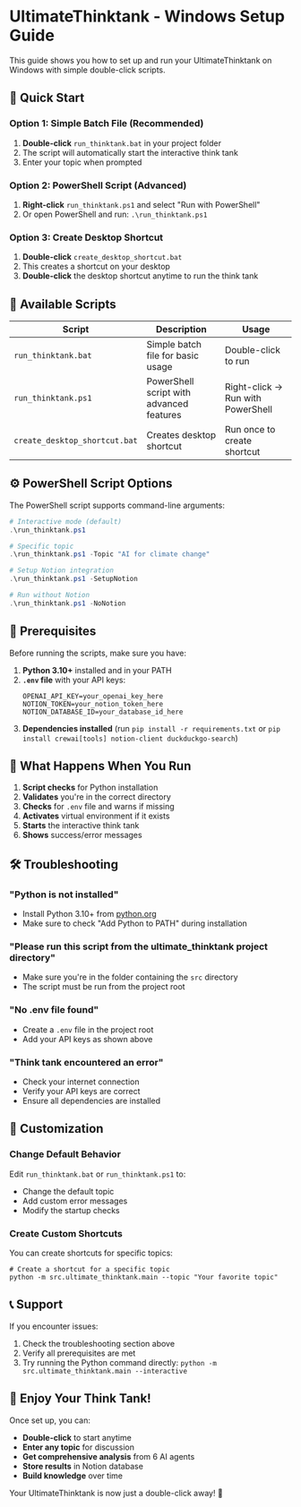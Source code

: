 # UltimateThinktank - Windows Setup Guide

This guide shows you how to set up and run your UltimateThinktank on Windows with simple double-click scripts.

## 🚀 Quick Start

### Option 1: Simple Batch File (Recommended)
1. **Double-click** `run_thinktank.bat` in your project folder
2. The script will automatically start the interactive think tank
3. Enter your topic when prompted

### Option 2: PowerShell Script (Advanced)
1. **Right-click** `run_thinktank.ps1` and select "Run with PowerShell"
2. Or open PowerShell and run: `.\run_thinktank.ps1`

### Option 3: Create Desktop Shortcut
1. **Double-click** `create_desktop_shortcut.bat`
2. This creates a shortcut on your desktop
3. **Double-click** the desktop shortcut anytime to run the think tank

## 📁 Available Scripts

| Script | Description | Usage |
|--------|-------------|-------|
| `run_thinktank.bat` | Simple batch file for basic usage | Double-click to run |
| `run_thinktank.ps1` | PowerShell script with advanced features | Right-click → Run with PowerShell |
| `create_desktop_shortcut.bat` | Creates desktop shortcut | Run once to create shortcut |

## ⚙️ PowerShell Script Options

The PowerShell script supports command-line arguments:

```powershell
# Interactive mode (default)
.\run_thinktank.ps1

# Specific topic
.\run_thinktank.ps1 -Topic "AI for climate change"

# Setup Notion integration
.\run_thinktank.ps1 -SetupNotion

# Run without Notion
.\run_thinktank.ps1 -NoNotion
```

## 🔧 Prerequisites

Before running the scripts, make sure you have:

1. **Python 3.10+** installed and in your PATH
2. **`.env` file** with your API keys:
   ```
   OPENAI_API_KEY=your_openai_key_here
   NOTION_TOKEN=your_notion_token_here
   NOTION_DATABASE_ID=your_database_id_here
   ```
3. **Dependencies installed** (run `pip install -r requirements.txt` or `pip install crewai[tools] notion-client duckduckgo-search`)

## 🎯 What Happens When You Run

1. **Script checks** for Python installation
2. **Validates** you're in the correct directory
3. **Checks** for `.env` file and warns if missing
4. **Activates** virtual environment if it exists
5. **Starts** the interactive think tank
6. **Shows** success/error messages

## 🛠️ Troubleshooting

### "Python is not installed"
- Install Python 3.10+ from [python.org](https://python.org)
- Make sure to check "Add Python to PATH" during installation

### "Please run this script from the ultimate_thinktank project directory"
- Make sure you're in the folder containing the `src` directory
- The script must be run from the project root

### "No .env file found"
- Create a `.env` file in the project root
- Add your API keys as shown above

### "Think tank encountered an error"
- Check your internet connection
- Verify your API keys are correct
- Ensure all dependencies are installed

## 🎨 Customization

### Change Default Behavior
Edit `run_thinktank.bat` or `run_thinktank.ps1` to:
- Change the default topic
- Add custom error messages
- Modify the startup checks

### Create Custom Shortcuts
You can create shortcuts for specific topics:
```batch
# Create a shortcut for a specific topic
python -m src.ultimate_thinktank.main --topic "Your favorite topic"
```

## 📞 Support

If you encounter issues:
1. Check the troubleshooting section above
2. Verify all prerequisites are met
3. Try running the Python command directly: `python -m src.ultimate_thinktank.main --interactive`

## 🎉 Enjoy Your Think Tank!

Once set up, you can:
- **Double-click** to start anytime
- **Enter any topic** for discussion
- **Get comprehensive analysis** from 6 AI agents
- **Store results** in Notion database
- **Build knowledge** over time

Your UltimateThinktank is now just a double-click away! 🚀 